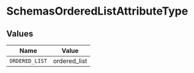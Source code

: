 # SchemasOrderedListAttributeType


## Values

| Name           | Value          |
| -------------- | -------------- |
| `ORDERED_LIST` | ordered_list   |
